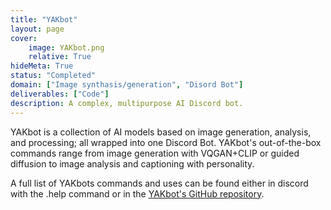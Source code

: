 ```yaml
---
title: "YAKbot"
layout: page
cover:
    image: YAKbot.png
    relative: True
hideMeta: True
status: "Completed"
domain: ["Image synthasis/generation", "Disord Bot"]
deliverables: ["Code"]
description: A complex, multipurpose AI Discord bot.
---
```


YAKbot is a collection of AI models based on image generation, analysis, and processing; all wrapped into one Discord Bot. YAKbot's out-of-the-box commands range from image generation with VQGAN+CLIP or guided diffusion to image analysis and captioning with personality.

A full list of YAKbots commands and uses can be found either in discord with the .help command or in the [YAKbot's GitHub repository](https://github.com/Frikallo/YAKbot).
